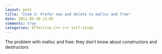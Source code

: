 ```yaml
---
layout: post
title: "Item 3: Prefer new and delete to malloc and free"
date: 2011-05-30 21:05
comments: true
categories: Effective_C++ c++ self-study
---
```


The problem with malloc and free: they don’t know about constructors and destructors

